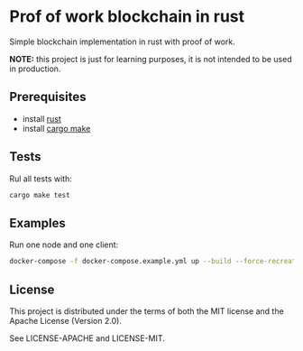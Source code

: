 # Prof of work blockchain in rust

Simple blockchain implementation in rust with proof of work.

**NOTE:** this project is just for learning purposes, it is not intended to be used in production.

## Prerequisites

- install [rust](https://www.rust-lang.org/tools/install)
- install [cargo make](https://docs.rs/crate/cargo-make/latest)

## Tests

Rul all tests with:

```bash
cargo make test
```

## Examples

Run one node and one client:

```bash
docker-compose -f docker-compose.example.yml up --build --force-recreate --remove-orphans
```

## License

This project is distributed under the terms of both the MIT license and the Apache License (Version 2.0).

See LICENSE-APACHE and LICENSE-MIT.
